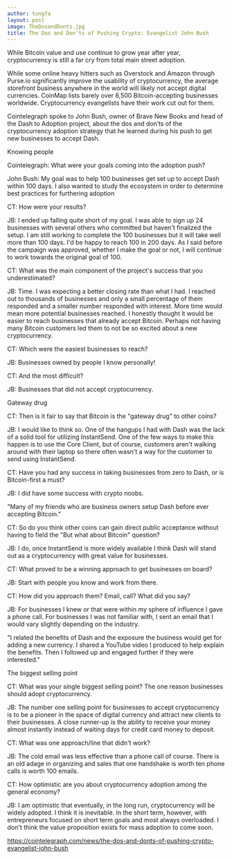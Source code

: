 ```yaml
---
author: tungfa
layout: post
image: TheDosandDonts.jpg
title: The Dos and Don'ts of Pushing Crypto: Evangelist John Bush
---
```

While Bitcoin value and use continue to grow year after year, cryptocurrency is still a far cry from total main street adoption.

While some online heavy hitters such as Overstock and Amazon through Purse.io significantly improve the usability of cryptocurrency, the average storefront business anywhere in the world will likely not accept digital currencies. CoinMap lists barely over 8,500 Bitcoin-accepting businesses worldwide. Cryptocurrency evangelists have their work cut out for them.

Cointelegraph spoke to John Bush, owner of Brave New Books and head of the Dash to Adoption project, about the dos and don’ts of the cryptocurrency adoption strategy that he learned during his push to get new businesses to accept Dash.

Knowing people

Cointelegraph: What were your goals coming into the adoption push?

John Bush: My goal was to help 100 businesses get set up to accept Dash within 100 days. I also wanted to study the ecosystem in order to determine best practices for furthering adoption

CT: How were your results?

JB: I ended up falling quite short of my goal. I was able to sign up 24 businesses with several others who committed but haven't finalized the setup. I am still working to complete the 100 businesses but it will take well more than 100 days. I'd be happy to reach 100 in 200 days. As I said before the campaign was approved, whether I make the goal or not, I will continue to work towards the original goal of 100.

CT: What was the main component of the project's success that you underestimated?

JB: Time. I was expecting a better closing rate than what I had. I reached out to thousands of businesses and only a small percentage of them responded and a smaller number responded with interest. More time would mean more potential businesses reached. I honestly thought it would be easier to reach businesses that already accept Bitcoin. Perhaps not having many Bitcoin customers led them to not be so excited about a new cryptocurrency.

CT: Which were the easiest businesses to reach?

JB: Businesses owned by people I know personally!

CT: And the most difficult?

JB: Businesses that did not accept cryptocurrency.

Gateway drug

CT: Then is it fair to say that Bitcoin is the "gateway drug" to other coins?

JB: I would like to think so. One of the hangups I had with Dash was the lack of a solid tool for utilizing InstantSend. One of the few ways to make this happen is to use the Core Client, but of course, customers aren't walking around with their laptop so there often wasn't a way for the customer to send using InstantSend.

CT: Have you had any success in taking businesses from zero to Dash, or is Bitcoin-first a must?

JB: I did have some success with crypto noobs.

"Many of my friends who are business owners setup Dash before ever accepting Bitcoin."

CT: So do you think other coins can gain direct public acceptance without having to field the "But what about Bitcoin" question?

JB: I do, once InstantSend is more widely available I think Dash will stand out as a cryptocurrency with great value for businesses.

CT: What proved to be a winning approach to get businesses on board?

JB: Start with people you know and work from there.

CT: How did you approach them? Email, call? What did you say?

JB: For businesses I knew or that were within my sphere of influence I gave a phone call. For businesses I was not familiar with, I sent an email that I would vary slightly depending on the industry.

"I related the benefits of Dash and the exposure the business would get for adding a new currency. I shared a YouTube video I produced to help explain the benefits. Then I followed up and engaged further if they were interested."

The biggest selling point

CT: What was your single biggest selling point? The one reason businesses should adopt cryptocurrency.

JB: The number one selling point for businesses to accept cryptocurrency is to be a pioneer in the space of digital currency and attract new clients to their businesses. A close runner-up is the ability to receive your money almost instantly instead of waiting days for credit card money to deposit.

CT: What was one approach/line that didn't work?

JB: The cold email was less effective than a phone call of course. There is an old adage in organizing and sales that one handshake is worth ten phone calls is worth 100 emails.

CT: How optimistic are you about cryptocurrency adoption among the general economy?

JB: I am optimistic that eventually, in the long run, cryptocurrency will be widely adopted. I think it is inevitable. In the short term, however, with entrepreneurs focused on short term goals and most always overloaded. I don't think the value proposition exists for mass adoption to come soon.

https://cointelegraph.com/news/the-dos-and-donts-of-pushing-crypto-evangelist-john-bush

